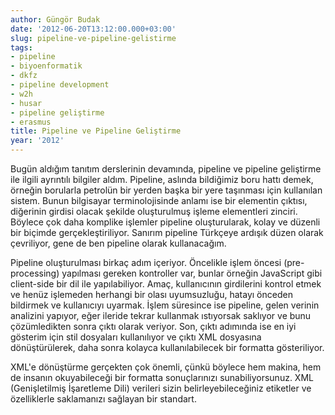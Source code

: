 ```yaml
---
author: Güngör Budak
date: '2012-06-20T13:12:00.000+03:00'
slug: pipeline-ve-pipeline-gelistirme
tags:
- pipeline
- biyoenformatik
- dkfz
- pipeline development
- w2h
- husar
- pipeline geliştirme
- erasmus
title: Pipeline ve Pipeline Geliştirme
year: '2012'
---
```


Bugün aldığım tanıtım derslerinin devamında, pipeline ve pipeline geliştirme ile ilgili ayrıntılı bilgiler aldım. Pipeline, aslında bildiğimiz boru hattı demek, örneğin borularla petrolün bir yerden başka bir yere taşınması için kullanılan sistem. Bunun bilgisayar terminolojisinde anlamı ise bir elementin çıktısı, diğerinin girdisi olacak şekilde oluşturulmuş işleme elementleri zinciri. Böylece çok daha komplike işlemler pipeline oluşturularak, kolay ve düzenli bir biçimde gerçekleştiriliyor. Sanırım pipeline Türkçeye ardışık düzen olarak çevriliyor, gene de ben pipeline olarak kullanacağım.

Pipeline oluşturulması birkaç adım içeriyor. Öncelikle işlem öncesi (pre-processing) yapılması gereken kontroller var, bunlar örneğin JavaScript gibi client-side bir dil ile yapılabiliyor. Amaç, kullanıcının girdilerini kontrol etmek ve henüz işlemeden herhangi bir olası uyumsuzluğu, hatayı önceden bildirmek ve kullanıcıyı uyarmak. İşlem süresince ise pipeline, gelen verinin analizini yapıyor, eğer ileride tekrar kullanmak ıstıyorsak saklıyor ve bunu çözümledikten sonra çıktı olarak veriyor. Son, çıktı adımında ise en iyi gösterim için stil dosyaları kullanılıyor ve çıktı XML dosyasına dönüştürülerek, daha sonra kolayca kullanılabilecek bir formatta gösteriliyor.

XML'e dönüştürme gerçekten çok önemli, çünkü böylece hem makina, hem de insanın okuyabileceği bir formatta sonuçlarınızı sunabiliyorsunuz. XML (Genişletilmiş İşaretleme Dili) verileri sizin belirleyebileceğiniz etiketler ve özelliklerle saklamanızı sağlayan bir standart.
